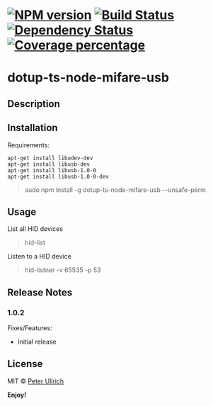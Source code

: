 # [![NPM version][npm-image]][npm-url] [![Build Status][travis-image]][travis-url] [![Dependency Status][daviddm-image]][daviddm-url] [![Coverage percentage][coveralls-image]][coveralls-url]

# dotup-ts-node-mifare-usb

## Description

## Installation

Requirements:
```shell
apt-get install libudev-dev
apt-get install libusb-dev
apt-get install libusb-1.0-0
apt-get install libusb-1.0-0-dev
```

>sudo npm install -g dotup-ts-node-mifare-usb --unsafe-perm

## Usage

List all HID devices
>hid-list

Listen to a HID device
>hid-listner -v 65535 -p 53

## Release Notes
### 1.0.2

Fixes/Features:
- Initial release

## License

MIT © [Peter Ullrich](https://github.com/dotupNET/)

**Enjoy!**

[npm-image]: https://badge.fury.io/js/dotup-ts-node-mifare-usb.svg
[npm-url]: https://npmjs.org/package/dotup-ts-node-mifare-usb
[travis-image]: https://travis-ci.org/dotupNET/dotup-ts-node-mifare-usb.svg?branch=master
[travis-url]: https://travis-ci.org/dotupNET/dotup-ts-node-mifare-usb
[daviddm-image]: https://david-dm.org/dotupNET/dotup-ts-node-mifare-usb.svg?theme=shields.io
[daviddm-url]: https://david-dm.org/dotupNET/dotup-ts-node-mifare-usb
[coveralls-image]: https://coveralls.io/repos/dotupNET/dotup-ts-node-mifare-usb/badge.svg
[coveralls-url]: https://coveralls.io/r/dotupNET/dotup-ts-node-mifare-usb

